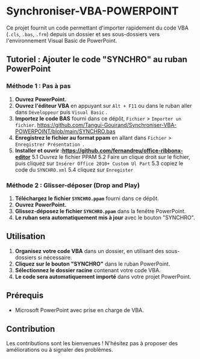 # Synchroniser-VBA-POWERPOINT

Ce projet fournit un code permettant d'importer rapidement du code VBA (`.cls`, `.bas`, `.frm`) depuis un dossier et ses sous-dossiers vers l'environnement Visual Basic de PowerPoint.

## Tutoriel : Ajouter le code "SYNCHRO" au ruban PowerPoint

### Méthode 1 : Pas à pas

1.  **Ouvrez PowerPoint.**
2.  **Ouvrez l'éditeur VBA** en appuyant sur `Alt + F11` ou dans le ruban aller dans `Développeur` puis `Visual Basic` .
3.  **Importez le code BAS** fourni dans ce dépôt, `Fichier` > `Importer un fichier`. https://github.com/Tangui-Gouirand/Synchroniser-VBA-POWERPOINT/blob/main/SYNCHRO.bas
4.  **Enregistrez le fichier au format ppam** en allant dans `Fichier` > `Enregistrer Présentation `.
5.  **Installer et ouvrir :https://github.com/fernandreu/office-ribbonx-editor**
  5.1 Ouvrez le fichier PPAM
  5.2 Faire un clique droit sur le fichier, puis cliquez sur `Insérer Office 2010+ Custom Ul Part`
  5.3 copiez le code du `SYNCHRO.xml`
  5.4 cliquez sur `Enregister`

### Méthode 2 : Glisser-déposer (Drop and Play)

1.  **Téléchargez le fichier `SYNCHRO.ppam`** fourni dans ce dépôt.
2.  **Ouvrez PowerPoint.**
3.  **Glissez-déposez le fichier `SYNCHRO.ppam`** dans la fenêtre PowerPoint.
4.  **Le ruban sera automatiquement mis à jour** avec le bouton "SYNCHRO".

## Utilisation

1.  **Organisez votre code VBA** dans un dossier, en utilisant des sous-dossiers si nécessaire.
2.  **Cliquez sur le bouton "SYNCHRO"** dans le ruban PowerPoint.
3.  **Sélectionnez le dossier racine** contenant votre code VBA.
4.  **Le code sera automatiquement importé** dans votre projet PowerPoint.

## Prérequis

* Microsoft PowerPoint avec prise en charge de VBA.

## Contribution

Les contributions sont les bienvenues ! N'hésitez pas à proposer des améliorations ou à signaler des problèmes.
